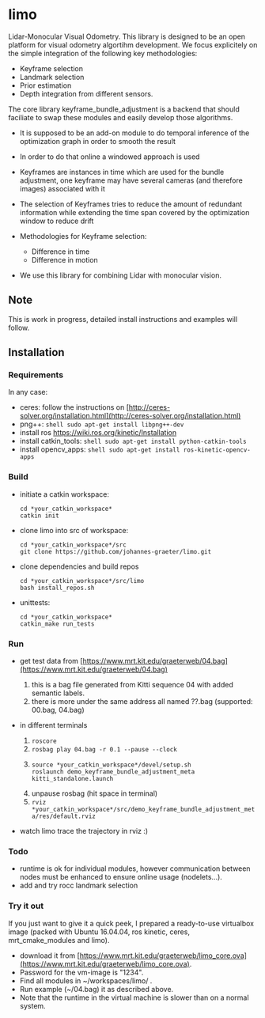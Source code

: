 # limo

Lidar-Monocular Visual Odometry.
This library is designed to be an open platform for visual odometry algortihm development.
We focus explicitely on the simple integration of the following key methodologies:

* Keyframe selection
* Landmark selection
* Prior estimation
* Depth integration from different sensors.

The core library keyframe_bundle_adjustment is a backend that should faciliate to swap these modules and easily develop those algorithms.

* It is supposed to be an add-on module to do temporal inference of the optimization graph in order to smooth the result
* In order to do that online a windowed approach is used
* Keyframes are instances in time which are used for the bundle adjustment, one keyframe may have several cameras (and therefore images) associated with it
* The selection of Keyframes tries to reduce the amount of redundant information while extending the time span covered by the optimization window to reduce drift
* Methodologies for Keyframe selection:
  * Difference in time
  * Difference in motion

* We use this library for combining Lidar with monocular vision.

## Note

This is work in progress, detailed install instructions and examples will follow.

## Installation

### Requirements

In any case:

* ceres: follow the instructions on [http://ceres-solver.org/installation.html](http://ceres-solver.org/installation.html)
* png++: ```shell sudo apt-get install libpng++-dev```
* install ros https://wiki.ros.org/kinetic/Installation
* install catkin_tools: ```shell sudo apt-get install python-catkin-tools```
* install opencv_apps: ```shell sudo apt-get install ros-kinetic-opencv-apps```

### Build

* initiate a catkin workspace:
    ```shell 
    cd *your_catkin_workspace*
    catkin init
    ```

* clone limo into src of workspace:
    ```shell 
    cd *your_catkin_workspace*/src
    git clone https://github.com/johannes-graeter/limo.git
    ```

* clone dependencies and build repos
    ```shell 
    cd *your_catkin_workspace*/src/limo
    bash install_repos.sh
    ```

* unittests:
    ```shell 
    cd *your_catkin_workspace*
    catkin_make run_tests
    ```
    
### Run
* get test data from [https://www.mrt.kit.edu/graeterweb/04.bag](https://www.mrt.kit.edu/graeterweb/04.bag)
    1. this is a bag file generated from Kitti sequence 04 with added semantic labels.
    2. there is more under the same address all named ??.bag (supported: 00.bag, 04.bag)

* in different terminals
    1. `roscore`
    2. `rosbag play 04.bag -r 0.1 --pause --clock`
    3. ```shell
       source *your_catkin_workspace*/devel/setup.sh
       roslaunch demo_keyframe_bundle_adjustment_meta kitti_standalone.launch
       ```
    4. unpause rosbag (hit space in terminal)
    5. `rviz *your_catkin_workspace*/src/demo_keyframe_bundle_adjustment_meta/res/default.rviz`

* watch limo trace the trajectory in rviz :)

### Todo

* runtime is ok for individual modules, however communication between nodes must be enhanced to ensure online usage (nodelets...). 
* add and try rocc landmark selection

### Try it out

If you just want to give it a quick peek, I prepared a ready-to-use virtualbox image (packed with Ubuntu 16.04.04, ros kinetic, ceres, mrt_cmake_modules and limo).

* download it from [https://www.mrt.kit.edu/graeterweb/limo_core.ova](https://www.mrt.kit.edu/graeterweb/limo_core.ova).
* Password for the vm-image is "1234".
* Find all modules in ~/workspaces/limo/ .
* Run example (~/04.bag) it as described above.
* Note that the runtime in the virtual machine is slower than on a normal system.
